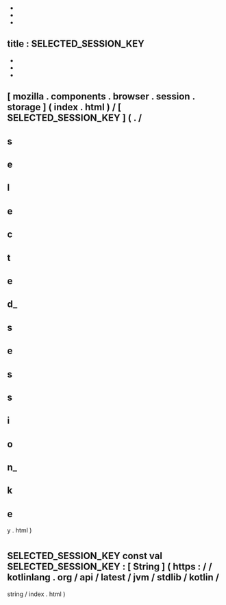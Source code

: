 -
-
-
title
:
SELECTED_SESSION_KEY
-
-
-
-
[
mozilla
.
components
.
browser
.
session
.
storage
]
(
index
.
html
)
/
[
SELECTED_SESSION_KEY
]
(
.
/
-
s
-
e
-
l
-
e
-
c
-
t
-
e
-
d_
-
s
-
e
-
s
-
s
-
i
-
o
-
n_
-
k
-
e
-
y
.
html
)
#
SELECTED_SESSION_KEY
const
val
SELECTED_SESSION_KEY
:
[
String
]
(
https
:
/
/
kotlinlang
.
org
/
api
/
latest
/
jvm
/
stdlib
/
kotlin
/
-
string
/
index
.
html
)
